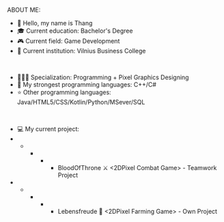 ABOUT ME:
- 👀 Hello, my name is Thang
- 🎓 Current education: Bachelor's Degree
- 🎮 Current field: Game Development
- 🏫 Current institution: Vilnius Business College

<br>

- 👨🏻‍💻 Specialization: Programming + Pixel Graphics Designing
- 🌟 My strongest programming languages: C++/C#
- ⭐ Other programming languages: Java/HTML5/CSS/Kotlin/Python/MSever/SQL

<br>

- 💻 My current project:
- - - - - BloodOfThrone ⚔️ <2DPixel Combat Game> - Teamwork Project
- - - - - Lebensfreude  🌱 <2DPixel Farming Game> - Own Project

<!---
DemonDrac05/DemonDrac05 is a ✨ special ✨ repository because its `README.md` (this file) appears on your GitHub profile.
You can click the Preview link to take a look at your changes.
--->
